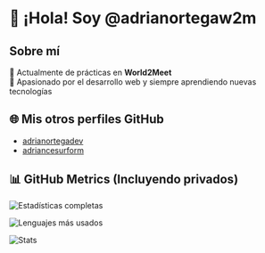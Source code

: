 # 👋 ¡Hola! Soy @adrianortegaw2m

## Sobre mí  
💼 Actualmente de prácticas en **World2Meet**  
🚀 Apasionado por el desarrollo web y siempre aprendiendo nuevas tecnologías  

## 🌐 Mis otros perfiles GitHub
- [adrianortegadev](https://github.com/adrianortegadev)
- [adriancesurform](https://github.com/adriancesurform)

## 📊 GitHub Metrics (Incluyendo privados)
![Estadísticas completas](https://github-readme-stats.vercel.app/api?username=adrianortegaw2m&count_private=true&include_all_commits=true&show_icons=true&theme=transparent&hide_title=true&hide_border=true)

![Lenguajes más usados](https://github-readme-stats.vercel.app/api/top-langs/?username=adrianortegaw2m&layout=compact&count_private=true&langs_count=6&hide_border=true&exclude_repo=github-readme-stats)

![Stats](https://github-readme-stats.vercel.app/api?username=adrianortegaw2m&random=12345)
